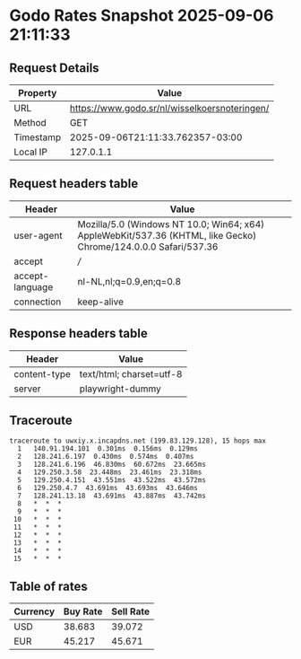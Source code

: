 # Godo Rates Snapshot 2025-09-06 21:11:33
## Request Details

| Property | Value |
|----------|-------|
| URL | https://www.godo.sr/nl/wisselkoersnoteringen/ |
| Method | GET |
| Timestamp | 2025-09-06T21:11:33.762357-03:00 |
| Local IP | 127.0.1.1 |
    
## Request headers table

| Header | Value |
|--------|-------|
| user-agent | Mozilla/5.0 (Windows NT 10.0; Win64; x64) AppleWebKit/537.36 (KHTML, like Gecko) Chrome/124.0.0.0 Safari/537.36 |
| accept | */* |
| accept-language | nl-NL,nl;q=0.9,en;q=0.8 |
| connection | keep-alive |

    
## Response headers table
| Header | Value |
|--------|-------|
| content-type | text/html; charset=utf-8 |
| server | playwright-dummy |

## Traceroute 

```
traceroute to uwxiy.x.incapdns.net (199.83.129.128), 15 hops max
  1   140.91.194.101  0.301ms  0.156ms  0.129ms 
  2   128.241.6.197  0.430ms  0.574ms  0.407ms 
  3   128.241.6.196  46.830ms  60.672ms  23.665ms 
  4   129.250.3.58  23.448ms  23.461ms  23.318ms 
  5   129.250.4.151  43.551ms  43.522ms  43.572ms 
  6   129.250.4.7  43.691ms  43.693ms  43.646ms 
  7   128.241.13.18  43.691ms  43.887ms  43.742ms 
  8   *  *  * 
  9   *  *  * 
 10   *  *  * 
 11   *  *  * 
 12   *  *  * 
 13   *  *  * 
 14   *  *  * 
 15   *  *  * 

```


## Table of rates

| Currency | Buy Rate | Sell Rate |
|----------|----------|-----------|
| USD | 38.683 | 39.072 |
| EUR | 45.217 | 45.671 |

